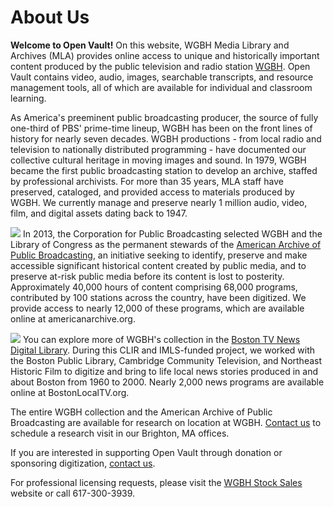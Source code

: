 # About Us

**Welcome to Open Vault!** On this website, WGBH Media Library and Archives (MLA) provides online access to unique and historically important content produced by the public television and radio station [WGBH](http://www.wgbh.org). Open Vault contains video, audio, images, searchable transcripts, and resource management tools, all of which are available for individual and classroom learning.

As America's preeminent public broadcasting producer, the source of fully one-third of PBS' prime-time lineup, WGBH has been on the front lines of history for nearly seven decades. WGBH productions - from local radio and television to nationally distributed programming - have documented our collective cultural heritage in moving images and sound. In 1979, WGBH became the first public broadcasting station to develop an archive, staffed by professional archivists. For more than 35 years, MLA staff have preserved, cataloged, and provided access to materials produced by WGBH. We currently manage and preserve nearly 1 million audio, video, film, and digital assets dating back to 1947.

![](https://s3.amazonaws.com/openvault.wgbh.org/special_collections/aapb/aapb.png) In 2013, the Corporation for Public Broadcasting selected WGBH and the Library of Congress as the permanent stewards of the [American Archive of Public Broadcasting](https://www.americanarchive.org), an initiative seeking to identify, preserve and make accessible significant historical content created by public media, and to preserve at-risk public media before its content is lost to posterity. Approximately 40,000 hours of content comprising 68,000 programs, contributed by 100 stations across the country, have been digitized. We provide access to nearly 12,000 of these programs, which are available online at americanarchive.org.

![](https://s3.amazonaws.com/openvault.wgbh.org/special_collections/tocn/tocn.png) You can explore more of WGBH's collection in the [Boston TV News Digital Library](http://www.bostonlocaltv.org). During this CLIR and IMLS-funded project, we worked with the Boston Public Library, Cambridge Community Television, and Northeast Historic Film to digitize and bring to life local news stories produced in and about Boston from 1960 to 2000. Nearly 2,000 news programs are available online at BostonLocalTV.org.

The entire WGBH collection and the American Archive of Public Broadcasting are available for research on location at WGBH. [Contact us](/contact-us) to schedule a research visit in our Brighton, MA offices.

If you are interested in supporting Open Vault through donation or sponsoring digitization, [contact us](/contact-us).

For professional licensing requests, please visit the [WGBH Stock Sales](http://wgbhstocksales.org) website or call 617-300-3939.
